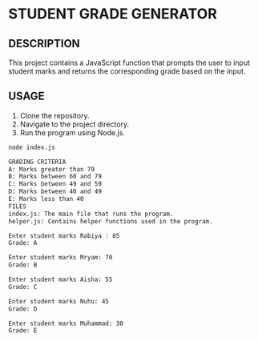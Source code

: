 # STUDENT GRADE GENERATOR

## DESCRIPTION
This project contains a  JavaScript function that prompts the user to input student marks and returns the corresponding grade based on the input.

## USAGE
1. Clone the repository.
2. Navigate to the project directory.
3. Run the program using Node.js.

```sh
node index.js

GRADING CRITERIA
A: Marks greater than 79
B: Marks between 60 and 79
C: Marks between 49 and 59
D: Marks between 40 and 49
E: Marks less than 40
FILES
index.js: The main file that runs the program.
helper.js: Contains helper functions used in the program.

Enter student marks Rabiya : 85  
Grade: A

Enter student marks Mryam: 70
Grade: B

Enter student marks Aisha: 55
Grade: C

Enter student marks Nuhu: 45
Grade: D

Enter student marks Muhammad: 30
Grade: E
